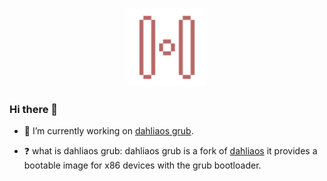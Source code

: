 <p align="center">
  <img width="25%" src="https://github.com/HexaOneOfficial/HexaOneOfficial/blob/master/logo/2000/logo%20groove%20red.png"
</p>


### Hi there 👋

- 🔭 I’m currently working on [dahliaos grub](https://github.com/HexaOneOfficial/dahliaos). 

- ❓ what is dahliaos grub: dahliaos grub is a fork of [dahliaos](https://github.com/dahlia-os) it provides a bootable image for x86 devices with the grub bootloader. 

